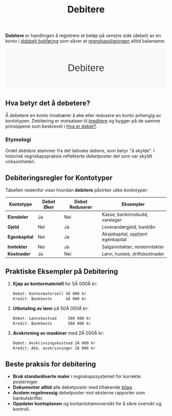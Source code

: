 ﻿---
title: "Debitere"
meta_title: "Debitere"
meta_description: '**Debitere** er handlingen å registrere et beløp på venstre side (debet) av en konto i [dobbelt bokføring](/blogs/regnskap/hva-er-dobbel-bokforing "Hva er D...'
slug: debitere
type: blog
layout: pages/single
---

**Debitere** er handlingen å registrere et beløp på venstre side (debet) av en konto i [dobbelt bokføring](/blogs/regnskap/hva-er-dobbel-bokforing "Hva er Dobbel Bokføring? Komplett Guide til Dobbelt Bokføringssystem") som sikrer at [regnskapsligningen](/blogs/regnskap/hva-er-regnskap "Hva er Regnskap? En Dybdeanalyse for Norge") alltid balanserer.

![Debitere](debitere-image.svg)

## Hva betyr det å debetere?

Å debetere en konto innebærer å øke eller redusere en konto avhengig av kontotypen. Debitering er motsatsen til [kreditere](/blogs/regnskap/hva-er-kreditere "Hva er Kreditere? En Komplett Guide til Kreditering i Regnskap og Kontering") og bygger på de samme prinsippene som beskrevet i [Hva er debet?](/blogs/regnskap/hva-er-debet "Hva er Debet i Regnskap? Komplett Guide til Debetposter og Bokføring").

### Etymologi

Ordet *debitere* stammer fra det latinske *debere*, som betyr "å skylde". I historisk regnskapspraksis reflekterte debetposter det som var skyldt virksomheten.

## Debiteringsregler for Kontotyper

Tabellen nedenfor viser hvordan **debitere** påvirker ulike kontotyper:

| Kontotype       | Debet Øker | Debet Reduserer | Eksempler                      |
|-----------------|------------|-----------------|--------------------------------|
| **Eiendeler**   | Ja         | Nei             | Kasse, bankinnskudd, varelager |
| **Gjeld**       | Nei        | Ja              | Leverandørgjeld, banklån       |
| **Egenkapital** | Nei        | Ja              | Aksjekapital, opptjent egenkapital |
| **Inntekter**   | Nei        | Ja              | Salgsinntekter, renteinntekter |
| **Kostnader**   | Ja         | Nei             | Lønn, husleie, driftskostnader |

## Praktiske Eksempler på Debitering

1. **Kjøp av kontormateriell** for 5Â 000Â kr:
   ```
   Debet: Kontormateriell 5Â 000 kr
   Kredit: Bankkonto      5Â 000 kr
   ```
2. **Utbetaling av lønn** på 50Â 000Â kr:
   ```
   Debet: Lønnskostnad     50Â 000 kr
   Kredit: Bankkonto       50Â 000 kr
   ```
3. **Avskrivning av maskiner** med 2Â 000Â kr:
   ```
   Debet: Avskrivningskostnad 2Â 000 kr
   Kredit: Akk. avskrivninger 2Â 000 kr
   ```

## Beste praksis for debitering

* **Bruk standardiserte maler** i regnskapssystemet for korrekte posteringer.
* **Dokumenter alltid** alle debetposter med tilhørende [bilag](/blogs/regnskap/hva-er-bilag "Hva er Bilag i Regnskap? Komplett Guide til Regnskapsbilag og Dokumentasjon").
* **Avstem regelmessig** debetposter mot eksterne rapporter som bankutskrifter.
* **Oppdater kontoplanen** og kontantstrømoversikt for å sikre oversikt og kontroll.











